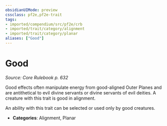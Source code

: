 ```yaml
---
obsidianUIMode: preview
cssclass: pf2e,pf2e-trait
tags:
- imported/compendium/src/pf2e/crb
- imported/trait/category/alignment
- imported/trait/category/planar
aliases: ["Good"]
---
```

# Good  
*Source: Core Rulebook p. 632*  

Good effects often manipulate energy from good-aligned Outer Planes and are antithetical to evil divine servants or divine servants of evil deities. A creature with this trait is good in alignment.

An ability with this trait can be selected or used only by good creatures.

- **Categories**: Alignment, Planar